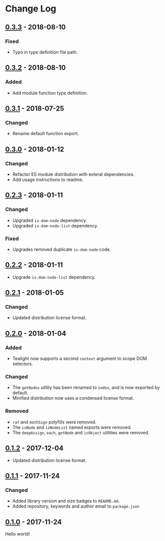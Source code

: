 # Change Log

## [0.3.3] - 2018-08-10

### Fixed

- Typo in type definition file path.

## [0.3.2] - 2018-08-10

### Added

- Add module function type definition.

## [0.3.1] - 2018-07-25

### Changed

- Rename default function export.

## [0.3.0] - 2018-01-12

### Changed

- Refactor ES module distribution with exteral dependencies.
- Add usage instructions to readme.

## [0.2.3] - 2018-01-11

### Changed

- Upgraded `is-dom-node` dependency.
- Upgraded `is-dom-node-list` dependency.

### Fixed

- Upgrades removed duplicate `is-dom-node` code.

## [0.2.2] - 2018-01-11

- Upgrade `is-dom-node-list` dependency.

## [0.2.1] - 2018-01-05

### Changed

- Updated distribution license format.

## [0.2.0] - 2018-01-04

### Added

- Tealight now supports a second `context` argument to scope DOM selectors.

### Changed

- The `getNodes` utility has been renamed to `index`, and is now exported by default.
- Minified distribution now uses a condensed license format.

### Removed

- `raf` and `mathSign` polyfills were removed.
- The `isNode` and `isNodeList` named exports were removed.
- The `deepAssign`, `each`, `getNode` and `isObject` utilities were removed.

## [0.1.2] - 2017-12-04

- Updated distribution license format.

## [0.1.1] - 2017-11-24

### Changed

- Added library version and size badges to `README.md`.
- Added repository, keywords and author email to `package.json`

## [0.1.0] - 2017-11-24

Hello world!

[0.3.3]: https://github.com/jlmakes/tealight/compare/0.3.2...0.3.3
[0.3.2]: https://github.com/jlmakes/tealight/compare/0.3.1...0.3.2
[0.3.1]: https://github.com/jlmakes/tealight/compare/0.3.0...0.3.1
[0.3.0]: https://github.com/jlmakes/tealight/compare/0.2.3...0.3.0
[0.2.3]: https://github.com/jlmakes/tealight/compare/0.2.2...0.2.3
[0.2.2]: https://github.com/jlmakes/tealight/compare/0.2.1...0.2.2
[0.2.1]: https://github.com/jlmakes/tealight/compare/0.2.0...0.2.1
[0.2.0]: https://github.com/jlmakes/tealight/compare/0.1.2...0.2.0
[0.1.2]: https://github.com/jlmakes/tealight/compare/0.1.1...0.1.2
[0.1.1]: https://github.com/jlmakes/tealight/compare/0.1.0...0.1.1
[0.1.0]: https://github.com/jlmakes/tealight/tree/0.1.0
